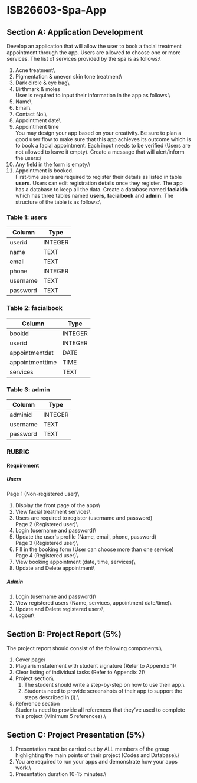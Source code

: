 # ISB26603-Spa-App

## Section A: Application Development
Develop an application that will allow the user to book a facial treatment
appointment through the app. Users are allowed to choose one or more services. The 
list of services provided by the spa is as follows:\
1. Acne treatment\
2. Pigmentation & uneven skin tone treatment\
3. Dark circle & eye bag\
4. Birthmark & moles\
User is required to input their information in the app as follows:\
1. Name\
2. Email\
3. Contact No.\
4. Appointment date\
5. Appointment time\
You may design your app based on your creativity. Be sure to plan a good user 
flow to make sure that this app achieves its outcome which is to book a facial
appointment. Each input needs to be verified (Users are not allowed to leave it 
empty). Create a message that will alert/inform the users:\
1. Any field in the form is empty.\
2. Appointment is booked.\
First-time users are required to register their details as listed in table **users**. 
Users can edit registration details once they register. The app has a database to keep 
all the data. Create a database named **facialdb** which has three tables named **users**, 
**facialbook** and **admin**. The structure of the table is as follows:\

### Table 1: users
| Column     | Type     | 
| ---------- | -------- |
| userid     | INTEGER  |
| name       | TEXT     |
| email      | TEXT     |
| phone      | INTEGER  |
| username   | TEXT     |
| password   | TEXT     |

### Table 2: facialbook
| Column          | Type     | 
| --------------- | -------- |
| bookid          | INTEGER  |
| userid          | INTEGER  |
| appointmentdat  | DATE     |
| appointmenttime | TIME     |
| services        | TEXT     |

### Table 3: admin
| Column          | Type     | 
| --------------- | -------- |
| adminid         | INTEGER  |
| username        | TEXT     |
| password        | TEXT     |

### RUBRIC
#### Requirement
##### Users
Page 1 (Non-registered user)\
1. Display the front page of the apps\
2. View facial treatment services\
3. Users are required to register (username and password)\
Page 2 (Registered user)\
1. Login (username and password)\
2. Update the user's profile (Name, email, phone, password)\
Page 3 (Registered user)\
1. Fill in the booking form (User can choose more than one service)\
Page 4 (Registered user)\
1. View booking appointment (date, time, services)\
2. Update and Delete appointment\
##### Admin
1. Login (username and password)\
2. View registered users (Name, services, appointment date/time)\
3. Update and Delete registered users\
4. Logout\

## Section B: Project Report (5%)
The project report should consist of the following components:\
1. Cover page\
2. Plagiarism statement with student signature (Refer to Appendix 1)\
3. Clear listing of individual tasks (Refer to Appendix 2)\
4. Project section\
    1. The student should write a step-by-step on how to use their app.\
    2. Students need to provide screenshots of their app to support the steps described in (i).\
5. Reference section\
Students need to provide all references that they’ve used to complete this project (Minimum 5 references).\

## Section C: Project Presentation (5%)
1. Presentation must be carried out by ALL members of the group highlighting the main points of their project (Codes and Database).\
2. You are required to run your apps and demonstrate how your apps work.\
3. Presentation duration 10-15 minutes.\
